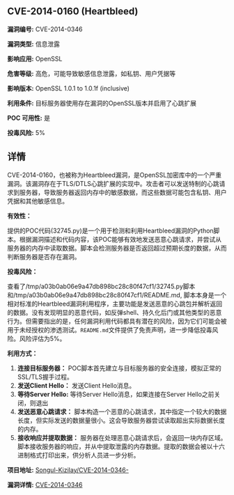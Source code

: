 ## CVE-2014-0160 (Heartbleed)

**漏洞编号:** CVE-2014-0346

**漏洞类型:** 信息泄露

**影响应用:** OpenSSL

**危害等级:** 高危，可能导致敏感信息泄露，如私钥、用户凭据等

**影响版本:** OpenSSL 1.0.1 to 1.0.1f (inclusive)

**利用条件:** 目标服务器使用存在漏洞的OpenSSL版本并启用了心跳扩展

**POC 可用性:** 是

**投毒风险:** 5%

## 详情

CVE-2014-0160，也被称为Heartbleed漏洞，是OpenSSL加密库中的一个严重漏洞。该漏洞存在于TLS/DTLS心跳扩展的实现中。攻击者可以发送特制的心跳请求到服务器，导致服务器返回内存中的敏感数据，而这些数据可能包含私钥、用户凭据和其他敏感信息。

**有效性：**

提供的POC代码(32745.py)是一个用于检测和利用Heartbleed漏洞的Python脚本。根据漏洞描述和代码内容，该POC能够有效地发送恶意心跳请求，并尝试从服务器的内存中读取数据。脚本会检测服务器是否返回超过预期长度的数据，从而判断服务器是否存在漏洞。

**投毒风险：**

查看了/tmp/a03b0ab06e9a47db898bc28c80f47cf1/32745.py脚本和/tmp/a03b0ab06e9a47db898bc28c80f47cf1/README.md, 脚本本身是一个相对标准的Heartbleed漏洞利用程序，主要功能是发送恶意的心跳包并解析返回的数据。没有发现明显的恶意代码，如反弹shell、持久化后门或其他类型的恶意行为。但需要指出的是，任何漏洞利用代码都具有潜在的风险，因为它们可能会被用于未经授权的渗透测试。`README.md`文件提供了免责声明，进一步降低投毒风险。风险评估为5%。

**利用方式：**

1.  **连接目标服务器：**  POC脚本首先建立与目标服务器的安全连接，模拟正常的SSL/TLS握手过程。
2.  **发送Client Hello：** 发送Client Hello消息。
3. **等待Server Hello:** 等待Server Hello消息，如果连接在Server Hello之前关闭，则退出
4.  **发送恶意心跳请求：**  脚本构造一个恶意的心跳请求，其中指定一个较大的数据长度，但实际发送的数据量很小。这会导致服务器尝试读取超出实际数据长度的内存。
5.  **接收响应并提取数据：**  服务器在处理恶意心跳请求后，会返回一块内存区域。脚本接收服务器的响应，并从中提取泄露的内存数据。提取的数据会被以十六进制格式打印出来，供分析人员进一步分析。

**项目地址:** [Songul-Kizilay/CVE-2014-0346-](https://github.com/Songul-Kizilay/CVE-2014-0346-)

**漏洞详情:** [CVE-2014-0346](https://nvd.nist.gov/vuln/detail/CVE-2014-0346)